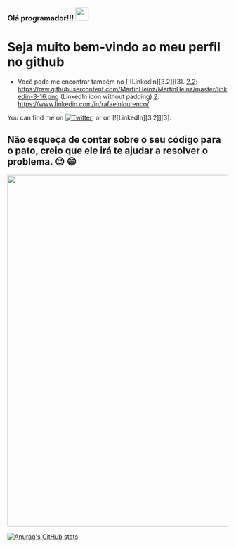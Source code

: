 ### Olá programador!!! <img src="https://raw.githubusercontent.com/MartinHeinz/MartinHeinz/master/wave.gif" width="30px">
# Seja muito bem-vindo ao meu perfil no github

- Você pode me encontrar também no [![LinkedIn][3.2]][3].
[2.2]: https://raw.githubusercontent.com/MartinHeinz/MartinHeinz/master/linkedin-3-16.png (LinkedIn icon without padding)
[2]: https://www.linkedin.com/in/rafaelnlourenco/

<!-- Actual text -->

You can find me on [![Twitter][1.2]][1], or on [![LinkedIn][3.2]][3].

<!-- Icons -->

[1.2]: http://i.imgur.com/wWzX9uB.png (twitter icon without padding)
[2.2]: https://raw.githubusercontent.com/MartinHeinz/MartinHeinz/master/linkedin-3-16.png (LinkedIn icon without padding)

<!-- Links to your social media accounts -->

[1]: https://twitter.com/Martin_Heinz_
[2]: https://www.linkedin.com/in/heinz-martin/


## Não esqueça de contar sobre o seu código para o pato, creio que ele irá te ajudar a resolver o problema. :wink: :smile:

<img src="https://i.imgur.com/FjdtGRx.png" width="800px">

[![Anurag's GitHub stats](https://github-readme-stats.vercel.app/api?username=Rafasputnick)](https://github.com/anuraghazra/github-readme-stats)
